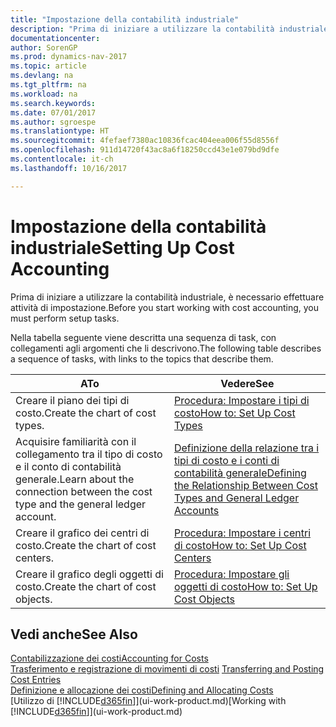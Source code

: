 ```yaml
---
title: "Impostazione della contabilità industriale"
description: "Prima di iniziare a utilizzare la contabilità industriale, è necessario effettuare attività di impostazione."
documentationcenter: 
author: SorenGP
ms.prod: dynamics-nav-2017
ms.topic: article
ms.devlang: na
ms.tgt_pltfrm: na
ms.workload: na
ms.search.keywords: 
ms.date: 07/01/2017
ms.author: sgroespe
ms.translationtype: HT
ms.sourcegitcommit: 4fefaef7380ac10836fcac404eea006f55d8556f
ms.openlocfilehash: 911d14720f43ac8a6f18250ccd43e1e079bd9dfe
ms.contentlocale: it-ch
ms.lasthandoff: 10/16/2017

---
```

# <a name="setting-up-cost-accounting"></a><span data-ttu-id="43cc7-103">Impostazione della contabilità industriale</span><span class="sxs-lookup"><span data-stu-id="43cc7-103">Setting Up Cost Accounting</span></span>
<span data-ttu-id="43cc7-104">Prima di iniziare a utilizzare la contabilità industriale, è necessario effettuare attività di impostazione.</span><span class="sxs-lookup"><span data-stu-id="43cc7-104">Before you start working with cost accounting, you must perform setup tasks.</span></span>  

 <span data-ttu-id="43cc7-105">Nella tabella seguente viene descritta una sequenza di task, con collegamenti agli argomenti che li descrivono.</span><span class="sxs-lookup"><span data-stu-id="43cc7-105">The following table describes a sequence of tasks, with links to the topics that describe them.</span></span>

|<span data-ttu-id="43cc7-106">A</span><span class="sxs-lookup"><span data-stu-id="43cc7-106">To</span></span>|<span data-ttu-id="43cc7-107">Vedere</span><span class="sxs-lookup"><span data-stu-id="43cc7-107">See</span></span>|  
|--------|---------|  
|<span data-ttu-id="43cc7-108">Creare il piano dei tipi di costo.</span><span class="sxs-lookup"><span data-stu-id="43cc7-108">Create the chart of cost types.</span></span>|[<span data-ttu-id="43cc7-109">Procedura: Impostare i tipi di costo</span><span class="sxs-lookup"><span data-stu-id="43cc7-109">How to: Set Up Cost Types</span></span>](finance-how-to-set-up-cost-types.md)|  
|<span data-ttu-id="43cc7-110">Acquisire familiarità con il collegamento tra il tipo di costo e il conto di contabilità generale.</span><span class="sxs-lookup"><span data-stu-id="43cc7-110">Learn about the connection between the cost type and the general ledger account.</span></span>|[<span data-ttu-id="43cc7-111">Definizione della relazione tra i tipi di costo e i conti di contabilità generale</span><span class="sxs-lookup"><span data-stu-id="43cc7-111">Defining the Relationship Between Cost Types and General Ledger Accounts</span></span>](finance-defining-the-relationship-between-cost-types-and-general-ledger-accounts.md)|  
|<span data-ttu-id="43cc7-112">Creare il grafico dei centri di costo.</span><span class="sxs-lookup"><span data-stu-id="43cc7-112">Create the chart of cost centers.</span></span>|[<span data-ttu-id="43cc7-113">Procedura: Impostare i centri di costo</span><span class="sxs-lookup"><span data-stu-id="43cc7-113">How to: Set Up Cost Centers</span></span>](finance-how-to-set-up-cost-centers.md)|  
|<span data-ttu-id="43cc7-114">Creare il grafico degli oggetti di costo.</span><span class="sxs-lookup"><span data-stu-id="43cc7-114">Create the chart of cost objects.</span></span>|[<span data-ttu-id="43cc7-115">Procedura: Impostare gli oggetti di costo</span><span class="sxs-lookup"><span data-stu-id="43cc7-115">How to: Set Up Cost Objects</span></span>](finance-how-to-set-up-cost-objects.md)|  

## <a name="see-also"></a><span data-ttu-id="43cc7-116">Vedi anche</span><span class="sxs-lookup"><span data-stu-id="43cc7-116">See Also</span></span>  
[<span data-ttu-id="43cc7-117">Contabilizzazione dei costi</span><span class="sxs-lookup"><span data-stu-id="43cc7-117">Accounting for Costs</span></span>](finance-manage-cost-accounting.md)  
<span data-ttu-id="43cc7-118">[Trasferimento e registrazione di movimenti di costi](finance-transfer-and-post-cost-entries.md) </span><span class="sxs-lookup"><span data-stu-id="43cc7-118">[Transferring and Posting Cost Entries](finance-transfer-and-post-cost-entries.md) </span></span>  
[<span data-ttu-id="43cc7-119">Definizione e allocazione dei costi</span><span class="sxs-lookup"><span data-stu-id="43cc7-119">Defining and Allocating Costs</span></span>](finance-define-and-allocate-costs.md)  
<span data-ttu-id="43cc7-120">[Utilizzo di [!INCLUDE[d365fin](includes/d365fin_md.md)]](ui-work-product.md)</span><span class="sxs-lookup"><span data-stu-id="43cc7-120">[Working with [!INCLUDE[d365fin](includes/d365fin_md.md)]](ui-work-product.md)</span></span>

